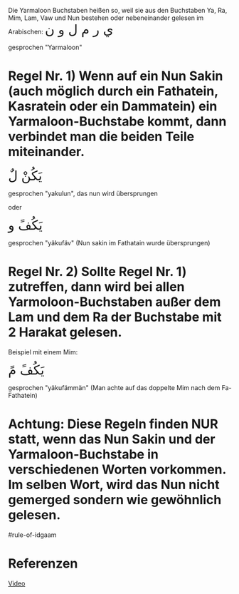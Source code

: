 Die Yarmaloon Buchstaben heißen so, weil sie aus den Buchstaben Ya, Ra, Mim, Lam, Vaw und Nun bestehen oder nebeneinander gelesen im Arabischen:
<span style="font-size: 22pt">ي ر م ل و ن</span>

gesprochen "Yarmaloon"

# Regel Nr. 1) Wenn auf ein Nun Sakin (auch möglich durch ein Fathatein, Kasratein oder ein Dammatein) ein Yarmaloon-Buchstabe kommt, dann verbindet man die beiden Teile miteinander.

<span style="font-size: 22pt">يَكُنْ لٌ</span>

gesprochen "yakulun", das nun wird übersprungen

oder

<span style="font-size: 22pt">يَكُفً و</span>

gesprochen "yäkufäv" (Nun sakin im Fathatain wurde übersprungen)

# Regel Nr. 2) Sollte Regel Nr. 1) zutreffen, dann wird bei allen Yarmoloon-Buchstaben außer dem Lam und dem Ra der Buchstabe mit 2 Harakat gelesen.

Beispiel mit einem Mim:

<span style="font-size: 22pt">يَكُفً مً</span>

gesprochen "yäkufämmän" (Man achte auf das doppelte Mim nach dem Fa-Fathatein)

# Achtung: Diese Regeln finden NUR statt, wenn das Nun Sakin und der Yarmaloon-Buchstabe in verschiedenen Worten vorkommen. Im selben Wort, wird das Nun nicht gemerged sondern wie gewöhnlich gelesen.

#rule-of-idgaam

# Referenzen
[Video](https://youtu.be/l8iy-LMdAzY)

